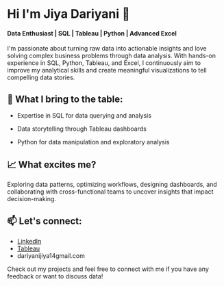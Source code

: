 # Hi I'm Jiya Dariyani  👋

#### Data Enthusiast | SQL | Tableau | Python | Advanced Excel

I'm passionate about turning raw data into actionable insights and love solving complex business problems through data analysis. With hands-on experience in SQL, Python, Tableau, and Excel, I continuously aim to improve my analytical skills and create meaningful visualizations to tell compelling data stories.

## 💼 What I bring to the table:

- Expertise in SQL for data querying and analysis
* Data storytelling through Tableau dashboards
+ Python for data manipulation and exploratory analysis

## 📈 What excites me?

Exploring data patterns, optimizing workflows, designing dashboards, and collaborating with cross-functional teams to uncover insights that impact decision-making.

## 📫 Let's connect:

- [LinkedIn](https://www.linkedin.com/in/jiya-dariyani/)
- [Tableau](https://public.tableau.com/app/profile/jiya.dariyani/vizzes)
- dariyanijiya14gmail.com


Check out my projects and feel free to connect with me if you have any feedback or want to discuss data!



